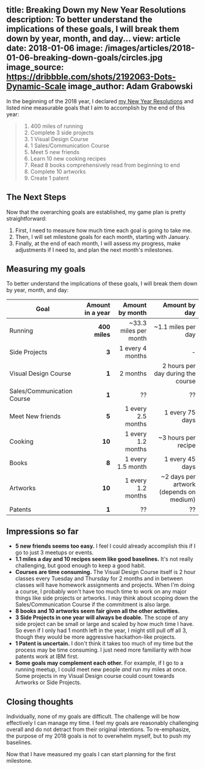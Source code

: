 title: Breaking Down my New Year Resolutions
description: To better understand the implications of these goals, I will break them down by year, month, and day...
view: article
date: 2018-01-06
image: /images/articles/2018-01-06-breaking-down-goals/circles.jpg
image_source: https://dribbble.com/shots/2192063-Dots-Dynamic-Scale
image_author: Adam Grabowski
---

In the beginning of the 2018 year, I declared [my New Year Resolutions](http://www.jameszhang.io/articles/2018-01-01-new-years-resolution)
and listed nine measurable goals that I aim to accomplish by the end of this year:

> 1. 400 miles of running
> 1. Complete 3 side projects
> 1. 1 Visual Design Course
> 1. 1 Sales/Communication Course
> 1. Meet 5 new friends
> 1. Learn 10 new cooking recipes
> 1. Read 8 books comprehensively read from beginning to end
> 1. Complete 10 artworks
> 1. Create 1 patent

## The Next Steps

Now that the overarching goals are established, my game plan is pretty straightforward:

1. First, I need to measure how much time each goal is going to take me.
2. Then, I will set milestone goals for each month, starting with January.
3. Finally, at the end of each month, I will assess my progress, make adjustments if I need to, and plan the next month's milestones.

## Measuring my goals

To better understand the implications of these goals, I will break them
down by year, month, and day:

| Goal | Amount in a year | Amount by month | Amount by day |
| ------------- | -------------: | -------------:| -----:|
| Running | **400 miles** | ~33.3 miles per month | ~1.1 miles per day |
| Side Projects | **3** | 1 every 4 months | - |
| Visual Design Course | **1** | 2 months | 2 hours per day during the course |
| Sales/Communication Course | **1** | ?? | ?? |
| Meet New friends | **5** | 1 every 2.5 months | 1 every 75 days |
| Cooking | **10** | 1 every 1.2 months | ~3 hours per recipe |
| Books | **8** | 1 every 1.5 month | 1 every 45 days |
| Artworks | **10** | 1 every 1.2 months | ~2 days per artwork (depends on medium) |
| Patents | **1** | ?? | ?? |

## Impressions so far

* **5 new friends seems too easy.**  I feel I could already accomplish this if I go to just 3 meetups or events.
* **1.1 miles a day and 10 recipes seem like good baselines.**  It's not really challenging, but good enough to keep a good habit.
* **Courses are time consuming.**  The Visual Design Course itself is 2 hour classes every Tuesday and Thursday for 2 months and in between classes will have homework assignments and projects.  When I'm doing a course, I probably won't have too much time to work on any major things like side projects or artworks.  I may think about scoping down the Sales/Communication Course if the commitment is also large.
* **8 books and 10 artworks seem fair given all the other activities.**
* **3 Side Projects in one year will always be doable.** The scope of any side project can be small or large and scaled by how much time I have.  So even if I only had 1 month left in the year, I might still pull off all 3, though they would be more aggressive hackathon-like projects.
* **1 Patent is uncertain.**  I don't think it takes too much of my time but the process may be time consuming.  I just need more familiarity with how patents work at IBM first.
* **Some goals may complement each other.**  For example, if I go to a running meetup, I could meet new people _and_ run my miles at once.  Some projects in my Visual Design course could count towards Artworks or Side Projects.

## Closing thoughts

Individually, none of my goals are difficult.  The challenge will be how
effectively I can manage my time.  I feel my goals are reasonably challenging overall and
do not detract from their original intentions.  To re-emphasize, the purpose of my 2018 goals is not to
overwhelm myself, but to push my baselines.

Now that I have measured my goals I can start planning for the first milestone.
